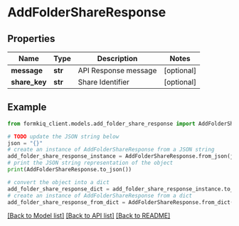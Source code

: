 # AddFolderShareResponse


## Properties

Name | Type | Description | Notes
------------ | ------------- | ------------- | -------------
**message** | **str** | API Response message | [optional] 
**share_key** | **str** | Share Identifier | [optional] 

## Example

```python
from formkiq_client.models.add_folder_share_response import AddFolderShareResponse

# TODO update the JSON string below
json = "{}"
# create an instance of AddFolderShareResponse from a JSON string
add_folder_share_response_instance = AddFolderShareResponse.from_json(json)
# print the JSON string representation of the object
print(AddFolderShareResponse.to_json())

# convert the object into a dict
add_folder_share_response_dict = add_folder_share_response_instance.to_dict()
# create an instance of AddFolderShareResponse from a dict
add_folder_share_response_from_dict = AddFolderShareResponse.from_dict(add_folder_share_response_dict)
```
[[Back to Model list]](../README.md#documentation-for-models) [[Back to API list]](../README.md#documentation-for-api-endpoints) [[Back to README]](../README.md)


